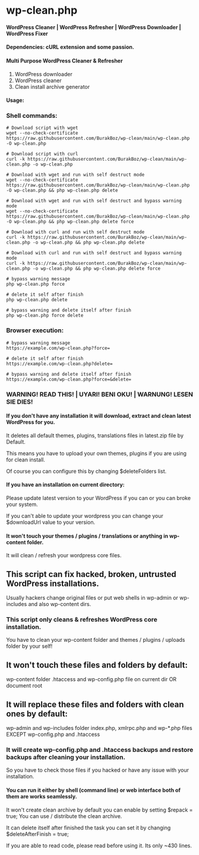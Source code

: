 # wp-clean.php
#### WordPress Cleaner | WordPress Refresher | WordPress Downloader | WordPress Fixer

#### Dependencies: cURL extension and some passion.

#### Multi Purpose WordPress Cleaner & Refresher
1. WordPress downloader
2. WordPress cleaner
3. Clean install archive generator

#### Usage:

### Shell commands:
````
# Download script with wget
wget --no-check-certificate https://raw.githubusercontent.com/BurakBoz/wp-clean/main/wp-clean.php -O wp-clean.php

# Download script with curl
curl -k https://raw.githubusercontent.com/BurakBoz/wp-clean/main/wp-clean.php -o wp-clean.php

# Download with wget and run with self destruct mode
wget --no-check-certificate https://raw.githubusercontent.com/BurakBoz/wp-clean/main/wp-clean.php -O wp-clean.php && php wp-clean.php delete

# Download with wget and run with self destruct and bypass warning mode
wget --no-check-certificate https://raw.githubusercontent.com/BurakBoz/wp-clean/main/wp-clean.php -O wp-clean.php && php wp-clean.php delete force

# Download with curl and run with self destruct mode
curl -k https://raw.githubusercontent.com/BurakBoz/wp-clean/main/wp-clean.php -o wp-clean.php && php wp-clean.php delete

# Download with curl and run with self destruct and bypass warning mode
curl -k https://raw.githubusercontent.com/BurakBoz/wp-clean/main/wp-clean.php -o wp-clean.php && php wp-clean.php delete force

# bypass warning message
php wp-clean.php force

# delete it self after finish
php wp-clean.php delete

# bypass warning and delete itself after finish
php wp-clean.php force delete
````

### Browser execution:
````
# bypass warning message
https://example.com/wp-clean.php?force=

# delete it self after finish
https://example.com/wp-clean.php?delete=

# bypass warning and delete itself after finish
https://example.com/wp-clean.php?force=&delete=
````

### WARNING! READ THIS! | UYARI! BENI OKU! | WARNUNG! LESEN SIE DIES!
#### If you don't have any installation it will download, extract and clean latest WordPress for you.

It deletes all default themes, plugins, translations files in latest.zip file by Default.

This means you have to upload your own themes, plugins if you are using for clean install.

Of course you can configure this by changing $deleteFolders list.


#### If you have an installation on current directory:
Please update latest version to your WordPress if you can or you can broke your system.

If you can't able to update your wordpress you can change your $downloadUrl value to your version.

#### It won't touch your themes / plugins / translations or anything in wp-content folder.
It will clean / refresh your wordpress core files.

## This script can fix hacked, broken, untrusted WordPress installations.

Usually hackers change original files or put web shells in wp-admin or wp-includes and also wp-content dirs.
### This script only cleans & refreshes WordPress core installation.

You have to clean your wp-content folder and themes / plugins / uploads folder by your self!
## It won't touch these files and folders by default:
wp-content folder .htaccess and wp-config.php file on current dir OR document root

## It will replace these files and folders with clean ones by default:
wp-admin and wp-includes folder
index.php, xmlrpc.php and wp-*.php files EXCEPT wp-config.php and .htaccess

### It will create wp-config.php and .htaccess backups and restore backups after cleaning your installation.
So you have to check those files if you hacked or have any issue with your installation.

#### You can run it either by shell (command line) or web interface both of them are works seamlessly.

It won't create clean archive by default you can enable by setting $repack = true;
You can use / distribute the clean archive.

It can delete itself after finished the task you can set it by changing $deleteAfterFinish = true;

If you are able to read code, please read before using it. Its only ~430 lines.
